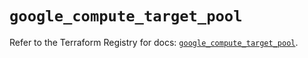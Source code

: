# `google_compute_target_pool`

Refer to the Terraform Registry for docs: [`google_compute_target_pool`](https://registry.terraform.io/providers/hashicorp/google/5.42.0/docs/resources/compute_target_pool).
